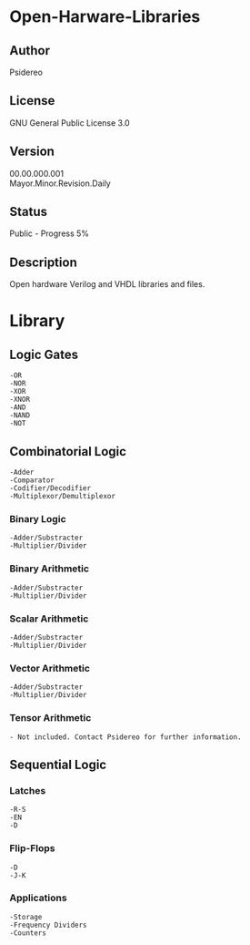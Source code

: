 # Open-Harware-Libraries
## Author
Psidereo
## License
GNU General Public License 3.0
## Version
00.00.000.001 </br>
Mayor.Minor.Revision.Daily
## Status
Public - Progress 5%
## Description
Open hardware Verilog and VHDL libraries and files.

# Library
## Logic Gates
    -OR
    -NOR
    -XOR
    -XNOR
    -AND
    -NAND
    -NOT

## Combinatorial Logic
    -Adder
    -Comparator
    -Codifier/Decodifier
    -Multiplexor/Demultiplexor
### Binary Logic
    -Adder/Substracter
    -Multiplier/Divider
### Binary Arithmetic    
    -Adder/Substracter
    -Multiplier/Divider
### Scalar Arithmetic
    -Adder/Substracter
    -Multiplier/Divider
### Vector Arithmetic    
    -Adder/Substracter
    -Multiplier/Divider
### Tensor Arithmetic
    - Not included. Contact Psidereo for further information.

## Sequential Logic
### Latches
    -R-S
    -EN
    -D
### Flip-Flops
    -D
    -J-K
### Applications
    -Storage
    -Frequency Dividers
    -Counters